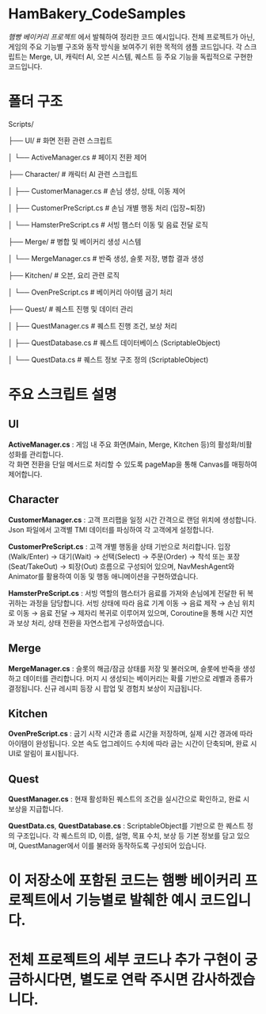 # HamBakery_CodeSamples

*햄빵 베이커리 프로젝트* 에서 발췌하여 정리한 코드 예시입니다.
전체 프로젝트가 아닌, 게임의 주요 기능별 구조와 동작 방식을 보여주기 위한 목적의 샘플 코드입니다.
각 스크립트는 Merge, UI, 캐릭터 AI, 오븐 시스템, 퀘스트 등 주요 기능을 독립적으로 구현한 코드입니다.

# 폴더 구조

Scripts/

├── UI/                        # 화면 전환 관련 스크립트

│   └── ActiveManager.cs       # 페이지 전환 제어


├── Character/                 # 캐릭터 AI 관련 스크립트

│   ├── CustomerManager.cs     # 손님 생성, 상태, 이동 제어

│   ├── CustomerPreScript.cs   # 손님 개별 행동 처리 (입장~퇴장)

│   └── HamsterPreScript.cs    # 서빙 햄스터 이동 및 음료 전달 로직


├── Merge/                     # 병합 및 베이커리 생성 시스템

│   └── MergeManager.cs        # 반죽 생성, 슬롯 저장, 병합 결과 생성


├── Kitchen/                   # 오븐, 요리 관련 로직

│   └── OvenPreScript.cs       # 베이커리 아이템 굽기 처리


├── Quest/                     # 퀘스트 진행 및 데이터 관리

│   ├── QuestManager.cs        # 퀘스트 진행 조건, 보상 처리

│   ├── QuestDatabase.cs       # 퀘스트 데이터베이스 (ScriptableObject)

│   └── QuestData.cs           # 퀘스트 정보 구조 정의 (ScriptableObject)



# 주요 스크립트 설명

## UI
 **ActiveManager.cs** 
 : 게임 내 주요 화면(Main, Merge, Kitchen 등)의 활성화/비활성화를 관리합니다.  
                       각 화면 전환을 단일 메서드로 처리할 수 있도록 pageMap을 통해 Canvas를 매핑하여 제어합니다.
                       
 
## Character
 **CustomerManager.cs** 
 : 고객 프리팹을 일정 시간 간격으로 랜덤 위치에 생성합니다. 
                         Json 파일에서 고객별 TMI 데이터를 파싱하여 각 고객에게 설정합니다.
                         
 **CustomerPreScript.cs** 
 : 고객 개별 행동을 상태 기반으로 처리합니다.
                           입장(Walk/Enter) → 대기(Wait) → 선택(Select) → 주문(Order) → 착석 또는 포장(Seat/TakeOut) → 퇴장(Out) 흐름으로 구성되어 있으며,
                           NavMeshAgent와 Animator를 활용하여 이동 및 행동 애니메이션을 구현하였습니다.
                           
 **HamsterPreScript.cs** 
 : 서빙 역할의 햄스터가 음료를 가져와 손님에게 전달한 뒤 복귀하는 과정을 담당합니다.
                          서빙 상태에 따라 음료 기계 이동 → 음료 제작 → 손님 위치로 이동 → 음료 전달 → 제자리 복귀로 이루어져 있으며,
                          Coroutine을 통해 시간 지연과 보상 처리, 상태 전환을 자연스럽게 구성하였습니다.

 
## Merge
 **MergeManager.cs** 
 : 슬롯의 해금/잠금 상태를 저장 및 불러오며, 슬롯에 반죽을 생성하고 데이터를 관리합니다.
                      머지 시 생성되는 베이커리는 확률 기반으로 레벨과 종류가 결정됩니다.
                      신규 레시피 등장 시 팝업 및 경험치 보상이 지급됩니다.


## Kitchen
 **OvenPreScript.cs** 
 : 굽기 시작 시간과 종료 시간을 저장하며, 실제 시간 경과에 따라 아이템이 완성됩니다.
                       오븐 속도 업그레이드 수치에 따라 굽는 시간이 단축되며, 완료 시 UI로 알림이 표시됩니다.


## Quest
 **QuestManager.cs** 
 : 현재 활성화된 퀘스트의 조건을 실시간으로 확인하고, 완료 시 보상을 지급합니다.
 
 **QuestData.cs**, **QuestDatabase.cs** 
 : ScriptableObject를 기반으로 한 퀘스트 정의 구조입니다.
                                         각 퀘스트의 ID, 이름, 설명, 목표 수치, 보상 등 기본 정보를 담고 있으며,
                                         QuestManager에서 이를 불러와 동작하도록 구성되어 있습니다.



# 이 저장소에 포함된 코드는 햄빵 베이커리 프로젝트에서 기능별로 발췌한 예시 코드입니다.
# 전체 프로젝트의 세부 코드나 추가 구현이 궁금하시다면, 별도로 연락 주시면 감사하겠습니다.
